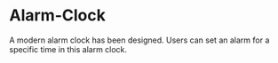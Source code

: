 # Alarm-Clock
A modern alarm clock has been designed. Users can set an alarm for a specific time in this alarm clock.
